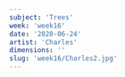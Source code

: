 ```yaml
---
subject: 'Trees'
week: 'week16'
date: '2020-06-24'
artist: 'Charles'
dimensions: ''
slug: 'week16/Charles2.jpg'
---
```

